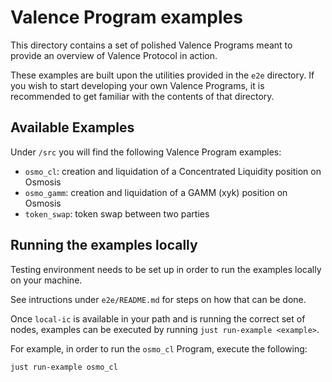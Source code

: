 # Valence Program examples

This directory contains a set of polished Valence Programs meant to provide an overview of
Valence Protocol in action.

These examples are built upon the utilities provided in the `e2e` directory.
If you wish to start developing your own Valence Programs, it is recommended to get
familiar with the contents of that directory.

## Available Examples

Under `/src` you will find the following Valence Program examples:
- `osmo_cl`: creation and liquidation of a Concentrated Liquidity position on Osmosis
- `osmo_gamm`: creation and liquidation of a GAMM (xyk) position on Osmosis
- `token_swap`: token swap between two parties

## Running the examples locally

Testing environment needs to be set up in order to run the examples locally on your machine.

See intructions under `e2e/README.md` for steps on how that can be done.

Once `local-ic` is available in your path and is running the correct set of nodes,
examples can be executed by running `just run-example <example>`.

For example, in order to run the `osmo_cl` Program, execute the following:

```just
just run-example osmo_cl
```

